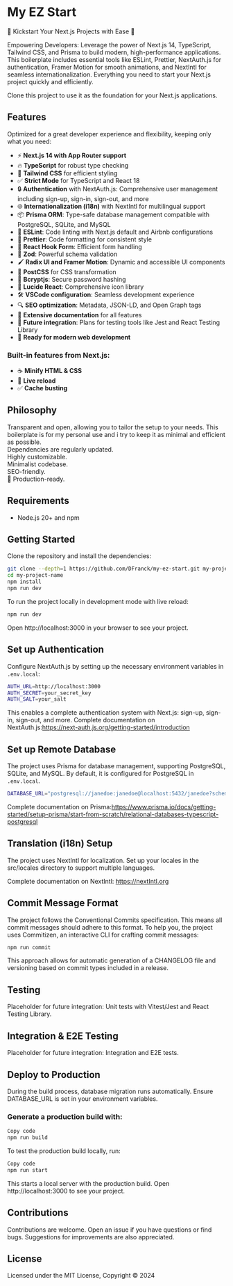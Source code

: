 # My EZ Start

🌟 Kickstart Your Next.js Projects with Ease 🌟

Empowering Developers: Leverage the power of Next.js 14, TypeScript, Tailwind CSS, and Prisma to build modern, high-performance applications. This boilerplate includes essential tools like ESLint, Prettier, NextAuth.js for authentication, Framer Motion for smooth animations, and NextIntl for seamless internationalization. Everything you need to start your Next.js project quickly and efficiently.

Clone this project to use it as the foundation for your Next.js applications.

## Features

Optimized for a great developer experience and flexibility, keeping only what you need:

- ⚡ **Next.js 14 with App Router support**
- 🔥 **TypeScript** for robust type checking
- 💎 **Tailwind CSS** for efficient styling
- ✅ **Strict Mode** for TypeScript and React 18
- 🔒 **Authentication** with NextAuth.js: Comprehensive user management including sign-up, sign-in, sign-out, and more
- 🌐 **Internationalization (i18n)** with NextIntl for multilingual support
- 📦 **Prisma ORM**: Type-safe database management compatible with PostgreSQL, SQLite, and MySQL
- 📏 **ESLint**: Code linting with Next.js default and Airbnb configurations
- 💖 **Prettier**: Code formatting for consistent style
- 🔀 **React Hook Form**: Efficient form handling
- 🔴 **Zod**: Powerful schema validation
- 🖌️ **Radix UI and Framer Motion**: Dynamic and accessible UI components
- 🔧 **PostCSS** for CSS transformation
- 🔑 **Bcryptjs**: Secure password hashing
- 🎨 **Lucide React**: Comprehensive icon library
- 🛠️ **VSCode configuration**: Seamless development experience
- 🔍 **SEO optimization**: Metadata, JSON-LD, and Open Graph tags
- 📜 **Extensive documentation** for all features
- 🔄 **Future integration**: Plans for testing tools like Jest and React Testing Library
- 🚀 **Ready for modern web development**

### Built-in features from Next.js:

- ☕ **Minify HTML & CSS**
- 💨 **Live reload**
- ✅ **Cache busting**

## Philosophy

Transparent and open, allowing you to tailor the setup to your needs.
This boilerplate is for my personal use and i try to keep it as minimal and efficient as possible.  
Dependencies are regularly updated.  
Highly customizable.  
Minimalist codebase.  
SEO-friendly.  
🚀 Production-ready.

## Requirements

- Node.js 20+ and npm

## Getting Started

Clone the repository and install the dependencies:

```bash
git clone --depth=1 https://github.com/DFranck/my-ez-start.git my-project-name
cd my-project-name
npm install
npm run dev
```

To run the project locally in development mode with live reload:

```bash
npm run dev
```

Open http://localhost:3000 in your browser to see your project.

## Set up Authentication

Configure NextAuth.js by setting up the necessary environment variables in `.env.local`:

```bash
AUTH_URL=http://localhost:3000
AUTH_SECRET=your_secret_key
AUTH_SALT=your_salt
```

This enables a complete authentication system with Next.js: sign-up, sign-in, sign-out, and more.
Complete documentation on NextAuth.js:https://next-auth.js.org/getting-started/introduction

## Set up Remote Database

The project uses Prisma for database management, supporting PostgreSQL, SQLite, and MySQL. By default, it is configured for PostgreSQL in `.env.local`.

```bash
DATABASE_URL="postgresql://janedoe:janedoe@localhost:5432/janedoe?schema=hello-prisma"
```

Complete documentation on Prisma:https://www.prisma.io/docs/getting-started/setup-prisma/start-from-scratch/relational-databases-typescript-postgresql

## Translation (i18n) Setup

The project uses NextIntl for localization. Set up your locales in the src/locales directory to support multiple languages.

Complete documentation on NextIntl: https://nextIntl.org

## Commit Message Format

The project follows the Conventional Commits specification. This means all commit messages should adhere to this format. To help you, the project uses Commitizen, an interactive CLI for crafting commit messages:

```bash
npm run commit
```

This approach allows for automatic generation of a CHANGELOG file and versioning based on commit types included in a release.

## Testing

Placeholder for future integration: Unit tests with Vitest/Jest and React Testing Library.

## Integration & E2E Testing

Placeholder for future integration: Integration and E2E tests.

## Deploy to Production

During the build process, database migration runs automatically. Ensure DATABASE_URL is set in your environment variables.

### Generate a production build with:

```bash
Copy code
npm run build
```

To test the production build locally, run:

```bash
Copy code
npm run start
```

This starts a local server with the production build. Open http://localhost:3000 to see your project.

## Contributions

Contributions are welcome. Open an issue if you have questions or find bugs. Suggestions for improvements are also appreciated.

## License

Licensed under the MIT License, Copyright © 2024
